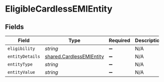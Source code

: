 # EligibleCardlessEMIEntity


## Fields

| Field                                                                       | Type                                                                        | Required                                                                    | Description                                                                 | Example                                                                     |
| --------------------------------------------------------------------------- | --------------------------------------------------------------------------- | --------------------------------------------------------------------------- | --------------------------------------------------------------------------- | --------------------------------------------------------------------------- |
| `eligibility`                                                               | *string*                                                                    | :heavy_minus_sign:                                                          | N/A                                                                         | true                                                                        |
| `entityDetails`                                                             | [shared.CardlessEMIEntity](../../../sdk/models/shared/cardlessemientity.md) | :heavy_minus_sign:                                                          | N/A                                                                         |                                                                             |
| `entityType`                                                                | *string*                                                                    | :heavy_minus_sign:                                                          | N/A                                                                         | cardlessemi                                                                 |
| `entityValue`                                                               | *string*                                                                    | :heavy_minus_sign:                                                          | N/A                                                                         | idfc                                                                        |
